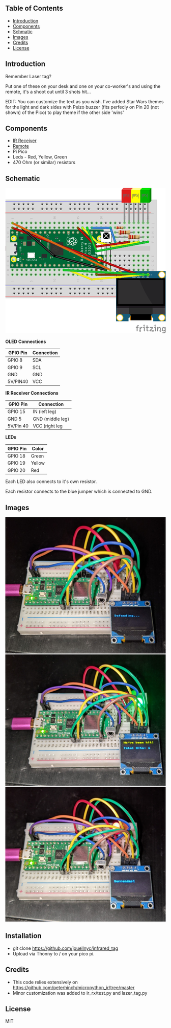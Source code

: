 ## Table of Contents
- [Introduction](#introduction)
- [Components](#Components)
- [Schmatic](#schematic)
- [Images](#images)
- [Credits](#credits)
- [License](#license)

## Introduction

Remember Laser tag?  

Put one of these on your desk and one on your co-worker's and using the remote, it's a shoot out until 3 shots hit...

EDIT: You can customize the text as you wish. I've added Star Wars themes for the light and dark sides with Peizo buzzer (fits perfecly on Pin 20 (not shown) of the Pico) to play theme if the other side 'wins'

## Components
- [IR Receiver](https://www.amazon.com/gp/product/B06XYNDRGF)
- [Remote](https://www.amazon.com/gp/product/B0C7BPJYH1/)
- Pi Pico
- Leds - Red, Yellow, Green
- 470 Ohm (or similar) resistors


## Schematic 
![Fritzing](images/ir_tag_sketch.png)

**OLED Connections**

| GPIO Pin | Connection|
| -------- | --------- |
| GPIO 8   | SDA       |
| GPIO 9   | SCL       |
| GND      | GND       |
| 5V/PIN40 | VCC       |  

**IR Receiver Connections**

| GPIO Pin | Connection|
| -------- | --------- |
| GPIO 15  | IN  (left leg) |
| GND 5    | GND (middle leg) |
| 5V/Pin 40| VCC (right leg|

**LEDs**

| GPIO Pin | Color     |
| -------- | --------- |
| GPIO 18  | Green     |
| GPIO 19  | Yellow    |
| GPIO 20  | Red       |

Each LED also connects to it's own resistor.  

Each resistor connects to the blue jumper which is connected to GND. 



## Images 
![Action 1](images/LT1.jpg)
![Action 2](images/LT4.jpg)
![Action 3](images/LT2.jpg)


## Installation
- git clone https://github.com/jouellnyc/infrared_tag  
- Upload via Thonny to / on your pico pi.


## Credits
- This code relies extensively on https://github.com/peterhinch/micropython_ir/tree/master
- Minor customization was added to ir_rx/test.py and lazer_tag.py

## License 
MIT  
